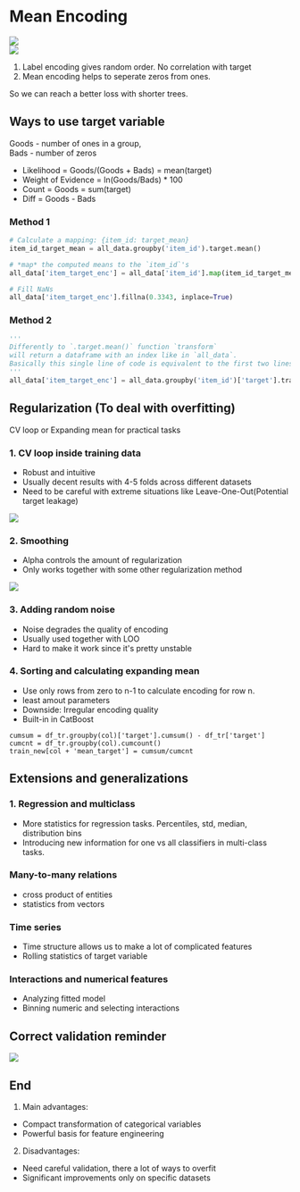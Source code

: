 # Mean Encoding  
![](https://github.com/LinkedGithub/Data-Science-Course/blob/master/Figures/mean%20encoding.JPG)  
![](https://github.com/LinkedGithub/Data-Science-Course/blob/master/Figures/label%20vs%20mean%20encoding.JPG) 
1. Label encoding gives random order. No correlation with target  
2. Mean encoding helps to seperate zeros from ones.  
 
So we can reach a better loss with shorter trees.  

## Ways to use target variable  
Goods - number of ones in a group,  
Bads - number of zeros  
- Likelihood = Goods/(Goods + Bads) = mean(target)  
- Weight of Evidence = ln(Goods/Bads) * 100  
- Count = Goods = sum(target)  
- Diff = Goods - Bads  

### Method 1  
``` python
# Calculate a mapping: {item_id: target_mean}
item_id_target_mean = all_data.groupby('item_id').target.mean()

# *map* the computed means to the `item_id`'s
all_data['item_target_enc'] = all_data['item_id'].map(item_id_target_mean)

# Fill NaNs
all_data['item_target_enc'].fillna(0.3343, inplace=True) 
```
### Method 2  
``` python
'''
Differently to `.target.mean()` function `transform` 
will return a dataframe with an index like in `all_data`.
Basically this single line of code is equivalent to the first two lines from of Method 1.
'''
all_data['item_target_enc'] = all_data.groupby('item_id')['target'].transform('mean')
```  

## Regularization (To deal with overfitting)  
CV loop or Expanding mean for practical tasks  
### 1. CV loop inside training data  
- Robust and intuitive  
- Usually decent results with 4-5 folds across different datasets  
- Need to be careful with extreme situations like Leave-One-Out(Potential target leakage)  

![](https://github.com/LinkedGithub/Data-Science-Course/blob/master/Figures/CV%20loop.JPG)  

### 2. Smoothing  
- Alpha controls the amount of regularization  
- Only works together with some other regularization method  

![](https://latex.codecogs.com/gif.latex?\frac{mean(target)&space;*&space;nrows&space;&plus;&space;globalmean&space;*&space;alpha}{nrows&space;&plus;&space;alpha})  

### 3. Adding random noise  
- Noise degrades the quality of encoding  
- Usually used together with LOO  
- Hard to make it work since it's pretty unstable  

### 4. Sorting and calculating expanding mean  
- Use only rows from zero to n-1 to calculate encoding for row n.
- least amout parameters  
- Downside: Irregular encoding quality  
- Built-in in CatBoost  
```
cumsum = df_tr.groupby(col)['target'].cumsum() - df_tr['target']  
cumcnt = df_tr.groupby(col).cumcount()
train_new[col + 'mean_target'] = cumsum/cumcnt
```

## Extensions and generalizations  
### 1. Regression and multiclass  
- More statistics for regression tasks. Percentiles, std, median, distribution bins  
- Introducing new information for one vs all classifiers in multi-class tasks.  

### Many-to-many relations  
- cross product of entities  
- statistics from vectors  

### Time series  
- Time structure allows us to make a lot of complicated features  
- Rolling statistics of target variable  

### Interactions and numerical features  
- Analyzing fitted model  
- Binning numeric and selecting interactions  

## Correct validation reminder  
![](https://github.com/LinkedGithub/Data-Science-Course/blob/master/Figures/Correct%20validation%20reminder.JPG)  

## End  
1. Main advantages:  
- Compact transformation of categorical variables  
- Powerful basis for feature engineering  

2. Disadvantages:  
- Need careful validation, there a lot of ways to overfit  
- Significant improvements only on specific datasets  